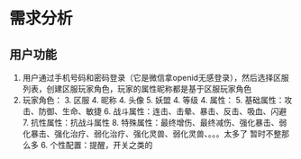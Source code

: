 
# 需求分析

## 用户功能

1. 用户通过手机号码和密码登录（它是微信拿openid无感登录），然后选择区服列表，创建区服玩家角色，玩家的属性昵称都是基于区服玩家角色
2. 玩家角色：
   3. 区服
   4. 昵称
   4. 头像
   5. 妖盟
   4. 等级
   4. 属性：
      5. 基础属性：攻击、防御、生命、敏捷
      6. 战斗属性：连击、击晕、暴击、反击、吸血、闪避
      7. 抗性属性：抗战斗属性
      8. 特殊属性：最终增伤、最终减伤、强化暴击、弱化暴击、强化治疗、弱化治疗、强化灵兽、弱化灵兽、。。。太多了 暂时不整那么多
   6. 个性配置：提醒，开关之类的
